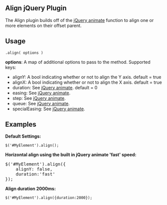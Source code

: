 ## Align jQuery Plugin

The Align plugin builds off of the [jQuery animate](http://api.jquery.com/animate/) function to align one or more elements on their offset parent.

## Usage

	.align( options )
**options**: A map of additional options to pass to the method. Supported keys:

* alignY: A bool indicating whether or not to align the Y axis. default = true
* alignX: A bool indicating whether or not to align the X axis. default = true
* duration: See [jQuery animate](http://api.jquery.com/animate/). default = 0
* easing: See [jQuery animate](http://api.jquery.com/animate/).
* step: See [jQuery animate](http://api.jquery.com/animate/).
* queue: See [jQuery animate](http://api.jquery.com/animate/).
* specialEasing: See [jQuery animate](http://api.jquery.com/animate/).

## Examples

**Default Settings:**

```
$('#MyElement').align();
```

**Horizontal align using the built in jQuery animate 'fast' speed:**
<pre>
$('#MyElement').align({
	alignY: false,
	duration:'fast'
});
</pre>

**Align duration 2000ms:**

```
$('#MyElement').align({duration:2000});
```